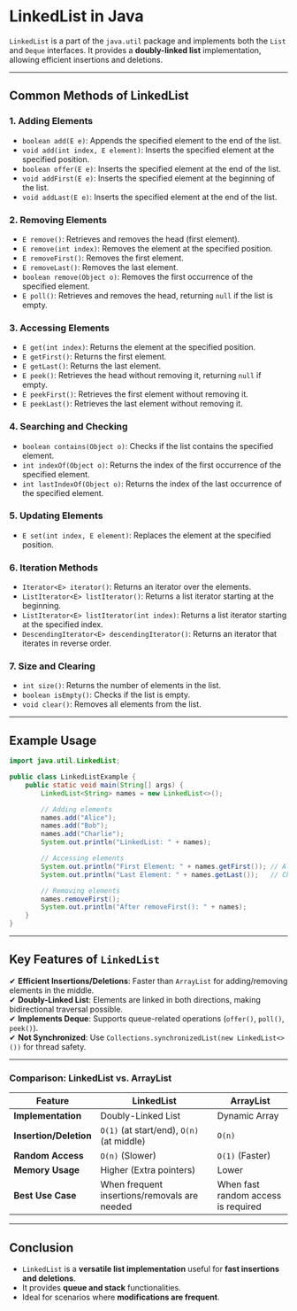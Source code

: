 # **LinkedList in Java**
`LinkedList` is a part of the `java.util` package and implements both the `List` and `Deque` interfaces. It provides a **doubly-linked list** implementation, allowing efficient insertions and deletions.

---

## **Common Methods of LinkedList**

### **1. Adding Elements**
- `boolean add(E e)`: Appends the specified element to the end of the list.
- `void add(int index, E element)`: Inserts the specified element at the specified position.
- `boolean offer(E e)`: Inserts the specified element at the end of the list.
- `void addFirst(E e)`: Inserts the specified element at the beginning of the list.
- `void addLast(E e)`: Inserts the specified element at the end of the list.

### **2. Removing Elements**
- `E remove()`: Retrieves and removes the head (first element).
- `E remove(int index)`: Removes the element at the specified position.
- `E removeFirst()`: Removes the first element.
- `E removeLast()`: Removes the last element.
- `boolean remove(Object o)`: Removes the first occurrence of the specified element.
- `E poll()`: Retrieves and removes the head, returning `null` if the list is empty.

### **3. Accessing Elements**
- `E get(int index)`: Returns the element at the specified position.
- `E getFirst()`: Returns the first element.
- `E getLast()`: Returns the last element.
- `E peek()`: Retrieves the head without removing it, returning `null` if empty.
- `E peekFirst()`: Retrieves the first element without removing it.
- `E peekLast()`: Retrieves the last element without removing it.

### **4. Searching and Checking**
- `boolean contains(Object o)`: Checks if the list contains the specified element.
- `int indexOf(Object o)`: Returns the index of the first occurrence of the specified element.
- `int lastIndexOf(Object o)`: Returns the index of the last occurrence of the specified element.

### **5. Updating Elements**
- `E set(int index, E element)`: Replaces the element at the specified position.

### **6. Iteration Methods**
- `Iterator<E> iterator()`: Returns an iterator over the elements.
- `ListIterator<E> listIterator()`: Returns a list iterator starting at the beginning.
- `ListIterator<E> listIterator(int index)`: Returns a list iterator starting at the specified index.
- `DescendingIterator<E> descendingIterator()`: Returns an iterator that iterates in reverse order.

### **7. Size and Clearing**
- `int size()`: Returns the number of elements in the list.
- `boolean isEmpty()`: Checks if the list is empty.
- `void clear()`: Removes all elements from the list.

---

## **Example Usage**
```java
import java.util.LinkedList;

public class LinkedListExample {
    public static void main(String[] args) {
        LinkedList<String> names = new LinkedList<>();

        // Adding elements
        names.add("Alice");
        names.add("Bob");
        names.add("Charlie");
        System.out.println("LinkedList: " + names);

        // Accessing elements
        System.out.println("First Element: " + names.getFirst()); // Alice
        System.out.println("Last Element: " + names.getLast());   // Charlie

        // Removing elements
        names.removeFirst();
        System.out.println("After removeFirst(): " + names);
    }
}
```

---

## **Key Features of `LinkedList`**
✔ **Efficient Insertions/Deletions**: Faster than `ArrayList` for adding/removing elements in the middle.  
✔ **Doubly-Linked List**: Elements are linked in both directions, making bidirectional traversal possible.  
✔ **Implements Deque**: Supports queue-related operations (`offer()`, `poll()`, `peek()`).  
✔ **Not Synchronized**: Use `Collections.synchronizedList(new LinkedList<>())` for thread safety.

---

### **Comparison: LinkedList vs. ArrayList**
| Feature         | LinkedList | ArrayList |
|----------------|------------|-----------|
| **Implementation** | Doubly-Linked List | Dynamic Array |
| **Insertion/Deletion** | `O(1)` (at start/end), `O(n)` (at middle) | `O(n)` |
| **Random Access** | `O(n)` (Slower) | `O(1)` (Faster) |
| **Memory Usage** | Higher (Extra pointers) | Lower |
| **Best Use Case** | When frequent insertions/removals are needed | When fast random access is required |

---

## **Conclusion**
- `LinkedList` is a **versatile list implementation** useful for **fast insertions and deletions**.
- It provides **queue and stack** functionalities.
- Ideal for scenarios where **modifications are frequent**.


